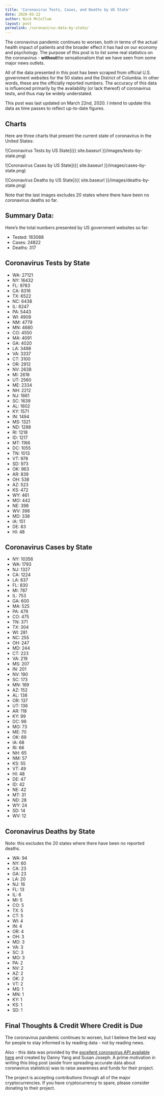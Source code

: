 ```yaml
---
title: 'Coronavirus Tests, Cases, and Deaths by US State'
date: 2020-03-22
author: Nick McCullum
layout: post
permalink: /coronavirus-data-by-state/
---
```


The coronavirus pandemic continues to worsen, both in terms of the actual health impact of patients and the broader effect it has had on our economy and psychology. The purpose of this post is to list some real statistics on the coronavirus - **without**the sensationalism that we have seen from some major news outlets.

All of the data presented in this post has been scraped from official U.S. government websites for the 50 states and the District of Columbia. In other words, these are the officially reported numbers. The accuracy of this data is influenced primarily by the availability (or lack thereof) of coronavirus tests, and thus may be widely understated. 

This post was last updated on March 22nd, 2020. I intend to update this data as time passes to reflect up-to-date figures.


## Charts

Here are three charts that present the current state of coronavirus in the United States:

![Coronavirus Tests by US State]({{ site.baseurl }}/images/tests-by-state.png)

![Coronavirus Cases by US State]({{ site.baseurl }}/images/cases-by-state.png)

![Coronavirus Deaths by US State]({{ site.baseurl }}/images/deaths-by-state.png)

Note that the last images excludes 20 states where there have been no coronavirus deaths so far.


## Summary Data:

Here’s the total numbers presented by US government websites so far:



*   Tested: 163088
*   Cases: 24822
*   Deaths: 317


## Coronavirus Tests by State



*   WA: 27121
*   NY: 16432
*   FL: 9783
*   CA: 8316
*   TX: 6522
*   NC: 6438
*   IL: 6247
*   PA: 5443
*   WI: 4909
*   NM: 4779
*   MN: 4680
*   CO: 4550
*   MA: 4091
*   GA: 4020
*   LA: 3498
*   VA: 3337
*   CT: 3100
*   OR: 2912
*   NV: 2638
*   MI: 2618
*   UT: 2560
*   ME: 2334
*   NH: 2212
*   NJ: 1661
*   SC: 1639
*   AL: 1602
*   KY: 1571
*   IN: 1494
*   MS: 1321
*   ND: 1288
*   RI: 1218
*   ID: 1217
*   MT: 1166
*   DC: 1055
*   TN: 1013
*   VT: 978
*   SD: 973
*   OK: 963
*   AR: 839
*   OH: 538
*   AZ: 523
*   KS: 472
*   WY: 461
*   MO: 442
*   NE: 398
*   WV: 398
*   MD: 338
*   IA: 151
*   DE: 83
*   HI: 48


## Coronavirus Cases by State



*   NY: 10356
*   WA: 1793
*   NJ: 1327
*   CA: 1224
*   LA: 837
*   FL: 830
*   MI: 787
*   IL: 753
*   GA: 600
*   MA: 525
*   PA: 479
*   CO: 475
*   TN: 371
*   TX: 304
*   WI: 281
*   NC: 255
*   OH: 247
*   MD: 244
*   CT: 223
*   VA: 219
*   MS: 207
*   IN: 201
*   NV: 190
*   SC: 173
*   MN: 169
*   AZ: 152
*   AL: 138
*   OR: 137
*   UT: 136
*   AR: 118
*   KY: 99
*   DC: 98
*   MO: 73
*   ME: 70
*   OK: 69
*   IA: 68
*   RI: 66
*   NH: 65
*   NM: 57
*   KS: 55
*   VT: 49
*   HI: 48
*   DE: 47
*   ID: 42
*   NE: 42
*   MT: 31
*   ND: 28
*   WY: 24
*   SD: 14
*   WV: 12


## Coronavirus Deaths by State

Note: this excludes the 20 states where there have been no reported deaths. 



*   WA: 94
*   NY: 60
*   CA: 23
*   GA: 23
*   LA: 20
*   NJ: 16
*   FL: 13
*   IL: 6
*   MI: 5
*   CO: 5
*   TX: 5
*   CT: 5
*   WI: 4
*   IN: 4
*   OR: 4
*   OH: 3
*   MD: 3
*   VA: 3
*   SC: 3
*   MO: 3
*   PA: 2
*   NV: 2
*   AZ: 2
*   OK: 2
*   VT: 2
*   MS: 1
*   MN: 1
*   KY: 1
*   KS: 1
*   SD: 1


## Final Thoughts & Credit Where Credit is Due

The coronavirus pandemic continues to worsen, but I believe the best way for people to stay informed is by reading data - not by reading news. 

Also - this data was provided by the [excellent coronavirus API available here](http://coronavirusapi.com/) and created by Danny Yang and Susan Joseph. A prime motivation in writing this blog post (aside from spreading accurate data about coronavirus statistics) was to raise awareness and funds for their project. 

The project is accepting contributions through all of the major cryptocurrencies. If you have cryptocurrency to spare, please consider donating to their project.
